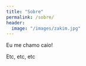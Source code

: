 ```yaml
---
title: "Sobre"
permalink: /sobre/
header:
  image: "/images/zakim.jpg"
---
```


Eu me chamo caio!

Etc, etc, etc
